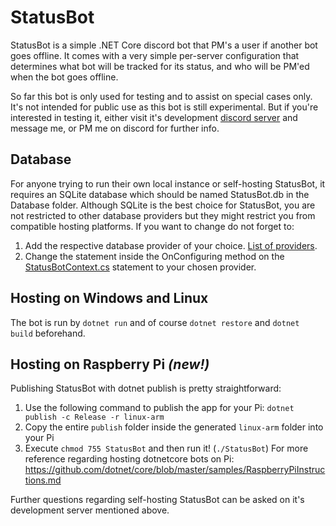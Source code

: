 # StatusBot

StatusBot is a simple .NET Core discord bot that PM's a user if another bot goes offline. It comes with a very simple per-server configuration that determines what bot will be tracked for its status, and who will be PM'ed when the bot goes offline.

So far this bot is only used for testing and to assist on special cases only. It's not intended for public use as this bot is still experimental. But if you're interested in testing it, either visit it's development [discord server](https://discord.gg/HPpxujb) and message me, or PM me on discord for further info.

## Database
For anyone trying to run their own local instance or self-hosting StatusBot, it requires an SQLite database which should be named StatusBot.db in the Database folder.
Although SQLite is the best choice for StatusBot, you are not restricted to other database providers but they might restrict you from compatible hosting platforms. If you want to change do not forget to:
1. Add the respective database provider of your choice. [List of providers](https://docs.microsoft.com/en-us/ef/core/providers/).
2. Change the statement inside the OnConfiguring method on the [StatusBotContext.cs](https://github.com/StahlFerro/StatusBot/blob/master/StatusBot/Services/StatusBotContext.cs) statement to your chosen provider.

## Hosting on Windows and Linux
The bot is run by `dotnet run` and of course `dotnet restore` and `dotnet build` beforehand.

## Hosting on Raspberry Pi *(new!)*
Publishing StatusBot with dotnet publish is pretty straightforward:
1. Use the following command to publish the app for your Pi: `dotnet publish -c Release -r linux-arm`
2. Copy the entire `publish` folder inside the generated `linux-arm` folder into your Pi
3. Execute `chmod 755 StatusBot` and then run it! (`./StatusBot`)
For more reference regarding hosting dotnetcore bots on Pi: https://github.com/dotnet/core/blob/master/samples/RaspberryPiInstructions.md

Further questions regarding self-hosting StatusBot can be asked on it's development server mentioned above.

